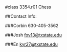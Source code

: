 #class 3354.r01 Chess



##Contact Info:

###Corbin 
630-405-3562

###Josh
fov13@txstate.edu

###En
kyr27@txstate.edu
